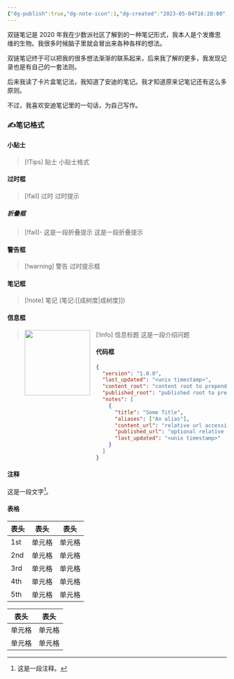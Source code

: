 ```yaml
---
{"dg-publish":true,"dg-note-icon":1,"dg-created":"2023-05-04T16:28:00","dg-updated":"2024-03-10T16:33:00","tags":["note"],"dg-path":"写作/笔记.md","permalink":"/写作/笔记/","dgPassFrontmatter":true,"noteIcon":1,"created":"2023-05-04T16:28:00","updated":"2024-03-10T16:33:00"}
---
```


双链笔记是 2020 年我在少数派社区了解到的一种笔记形式，我本人是个发撒思维的生物。我很多时候脑子里就会冒出来各种各样的想法。

双链笔记终于可以把我的很多想法渐渐的联系起来，后来我了解的更多，我发现记录也是有自己的一套法则。

后来我读了卡片盒笔记法，我知道了安迪的笔记。我才知道原来记笔记还有这么多原则。

不过，我喜欢安迪笔记里的一句话，为自己写作。

### ✍️笔记格式

#### 小贴士


> [!Tips] 贴士
> 小贴士格式

#### 过时框

> [!fail] 过时
> 过时提示

##### 折叠框

> [!fail]- 这是一段折叠提示
> 这是一段折叠提示

#### 警告框

> [!warning] 警告
> 过时提示框

#### 笔记框

> [!note] 笔记
> (笔记:[[成树度\|成树度]])

#### 信息框

> [!info] 信息标题
> <img src="https://s2.loli.net/2023/12/01/kHnBpYU34WfhxTC.png" style="float: left; width: 150px; height: auto; margin-right: 1em;" /> 这是一段介绍问题

#### 代码框


```json
{
  "version": "1.0.0",
  "last_updated": "<unix timestamp>",
  "content_root": "content root to prepend before content_url",
  "published_root": "published root to prepend before published_url",
  "notes": [
    {
      "title": "Some Title",
      "aliases": ["An alias"],
      "content_url": "relative url accessible from web to get the raw content",
      "published_url": "optional relative publicly available url",
      "last_updated": "<unix timestamp>"
    }
  ]
}
```

#### 注释

这是一段文字[^1]。

#### 表格

| 表头  | 表头  | 表头  |
| --- | --- | --- |
| 1st | 单元格 | 单元格 |
| 2nd | 单元格 | 单元格 |
| 3rd | 单元格 | 单元格 |
| 4th | 单元格 | 单元格 |
| 5th | 单元格 | 单元格 |

| 表头  | 表头  |
| --- | --- |
| 单元格 | 单元格 |
| 单元格 | 单元格 |


[^1]: 这是一段注释。